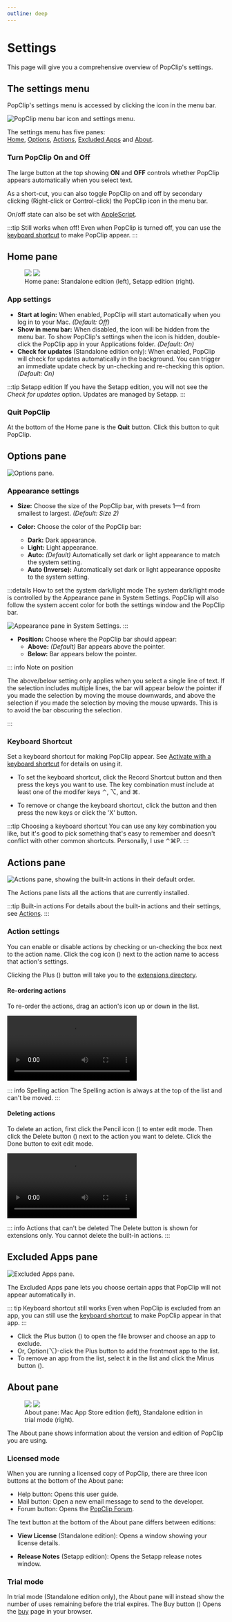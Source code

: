 ```yaml
---
outline: deep
---
```

# Settings

This page will give you a comprehensive overview of PopClip's settings.

## The settings menu

PopClip's settings menu is accessed by clicking the <InlineIcon spec="bundle:status-icon" /> icon in the menu bar.

![](./media/shot-settings-general-2.png "PopClip menu bar icon and settings menu.")

The settings menu has five panes:<br>[<InlineIcon spec="bundle:HomeIcon" />  Home](#home-pane), [<InlineIcon spec="bundle:gear" /> Options](#options-pane), [<InlineIcon spec="bundle:jigsaw2" /> Actions](#actions-pane), [<InlineIcon spec="bundle:NoEntry" /> Excluded Apps](#excluded-apps-pane) and [<InlineIcon spec="bundle:Info" /> About](#about-pane).

### Turn PopClip On and Off

The large button at the top showing **ON** and **OFF** controls whether PopClip appears automatically when you select text.

As a short-cut, you can also toggle PopClip on and off by secondary clicking (Right-click or Control-click) the PopClip icon in the menu bar.

On/off state can also be set with [AppleScript](/kb/applescript).

:::tip Still works when off!
Even when PopClip is turned off, you can use the [keyboard shortcut](./basics#activate-with-a-keyboard-shortcut) to make PopClip appear.
:::

## <InlineIcon spec="bundle:HomeIcon" /> Home pane

<figure>
  <img src="./media/shot-settings-home-sa.png#pref" />
  <img src="./media/shot-settings-home-se.png#pref" />
  <figcaption>Home pane: Standalone edition (left), Setapp edition (right).</figcaption>
</figure>

### App settings

- **Start at login:** When enabled, PopClip will start automatically when you log in to your Mac. *(Default: Off)*
- **Show in menu bar:** When disabled, the icon will be hidden from the menu bar. To show PopClip's settings when the icon is hidden, double-click the PopClip app in your Applications folder. *(Default: On)*
- **Check for updates** (Standalone edition only): When enabled, PopClip will check for updates automatically in the background. You can trigger an immediate update check by un-checking and re-checking this option. *(Default: On)*

:::tip Setapp edition
If you have the Setapp edition, you will not see the *Check for updates* option. Updates are managed by Setapp.
:::

### Quit PopClip

At the bottom of the Home pane is the **Quit** button. Click this button to quit PopClip.

## <InlineIcon spec="bundle:gear" /> Options pane

![](./media/shot-settings-options-3.png#pref "Options pane.")

### Appearance settings

- **Size:** Choose the size of the PopClip bar, with presets 1—4 from smallest to largest. *(Default: Size 2)*

- **Color:** Choose the color of the PopClip bar:
  - **Dark:** Dark appearance.
  - **Light:** Light appearance.
  - **Auto:** *(Default)* Automatically set dark or light appearance to match the system setting.
  - **Auto (Inverse):** Automatically set dark or light appearance opposite to the system setting.

:::details How to set the system dark/light mode
The system dark/light mode is controlled by the Appearance pane in System Settings. PopClip will also follow the system accent color for both the settings window and the PopClip bar.

![](./media/shot-system-appearance-1.png "Appearance pane in System Settings.")
:::

- **Position:** Choose where the PopClip bar should appear:
  - **Above:** *(Default)* Bar appears above the pointer.
  - **Below:** Bar appears below the pointer.

::: info Note on position

The above/below setting only applies when you select a single line of text. If the selection includes multiple lines, the bar will appear below the pointer if you made the selection by moving the mouse downwards, and above the selection if you made the selection by moving the mouse upwards. This is to avoid the bar obscuring the selection.

:::

### Keyboard Shortcut

Set a keyboard shortcut for making PopClip appear. See [Activate with a keyboard shortcut](./basics#activate-with-a-keyboard-shortcut) for details on using it.

- To set the keyboard shortcut, click the Record Shortcut button and then press the keys you want to use. The key combination must include at least one of the modifer keys ⌃, ⌥, and ⌘.

- To remove or change the keyboard shortcut, click the button and then press the new keys or click the 'X' button.

:::tip Choosing a keyboard shortcut
You can use any key combination you like, but it's good to pick something that's easy to remember and doesn't conflict with other common shortcuts. Personally, I use ⌃⌘P.
:::

## <InlineIcon spec="bundle:gear" /> Actions pane

![](./media/shot-settings-actions-1.png#pref "Actions pane, showing the built-in actions in their default order.")

The Actions pane lists all the actions that are currently installed.

:::tip Built-in actions
For details about the built-in actions and their settings, see [Actions](/guide/actions).
:::

### Action settings

You can enable or disable actions by checking or un-checking the box next to the action name. Click the cog icon (<InlineIcon spec="bundle:gear" />) next to the action name to access that action's settings.

Clicking the Plus (<InlineIcon spec="bundle:Plus" />) button will take you to the [extensions directory](/extensions/).

#### Re-ordering actions

To re-order the actions, drag an action's icon up or down in the list.

![](./media/anim-actions-reorder-2.mp4 "Re-ordering the actions.")

::: info Spelling action
The Spelling action is always at the top of the list and can't be moved.
:::

#### Deleting actions

To delete an action, first click the Pencil icon (<InlineIcon spec="bundle:pencilicon" />) to enter edit mode. Then click the Delete button (<InlineIcon spec="preserve_color bundle:DeleteX" />) next to the action you want to delete. Click the Done button to exit edit mode.

![](./media/anim-actions-delete-1.mp4 "Deleting an action.")

::: info Actions that can't be deleted
The Delete button is shown for extensions only. You cannot delete the built-in actions.
:::

## <InlineIcon spec="bundle:NoEntry" /> Excluded Apps pane

![](./media/shot-settings-apps-2.png#pref "Excluded Apps pane.")

The Excluded Apps pane lets you choose certain apps that PopClip will not appear automatically in.

::: tip Keyboard shortcut still works
Even when PopClip is excluded from an app, you can still use the [keyboard shortcut](./basics#activate-with-a-keyboard-shortcut) to make PopClip appear in that app.
:::

- Click the Plus button (<InlineIcon spec="bundle:Plus" />) to open the file browser and choose an app to exclude.
- Or, Option(⌥)-click the Plus button to add the frontmost app to the list.
- To remove an app from the list, select it in the list and click the Minus button (<InlineIcon spec="bundle:Minus" />).

## <InlineIcon spec="bundle:Info" /> About pane

<figure>  
  <img src="./media/shot-settings-about-mas-2.png#pref" />
  <img src="./media/shot-settings-about-sa-trial-1.png#pref" />
  <figcaption>About pane: Mac App Store edition (left), Standalone edition in trial mode (right).</figcaption>
</figure>

The About pane shows information about the version and edition of PopClip you are using.

### Licensed mode

When you are running a licensed copy of PopClip, there are three icon buttons at the bottom of the About pane:

- <InlineIcon spec="bundle:help" /> Help button: Opens this user guide.
- <InlineIcon spec="bundle:mail" /> Mail button: Open a new email message to send to the developer.
- <InlineIcon spec="bundle:forum" /> Forum button: Opens the [PopClip Forum](https://forum.popclip.app/).

The text button at the bottom of the About pane differs between editions:

- **View License** (Standalone edition): Opens a window showing your license details.
<!-- - **Rate on App Store** (Mac App Store edition): Opens the Mac App Store page for PopClip. -->
- **Release Notes** (Setapp edition): Opens the Setapp release notes window.

### Trial mode

In trial mode (Standalone edition only), the About pane will instead show the number of uses remaining before the trial expires. The Buy button (<InlineIcon spec="preserve_aspect bundle:buy-tag" />) Opens the [buy](/buy) page in your browser.
